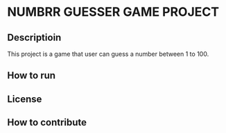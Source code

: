 # NUMBRR GUESSER GAME PROJECT

## Descriptioin
This project is a game that user can guess a number between 1 to 100.

## How to run

## License

## How to contribute